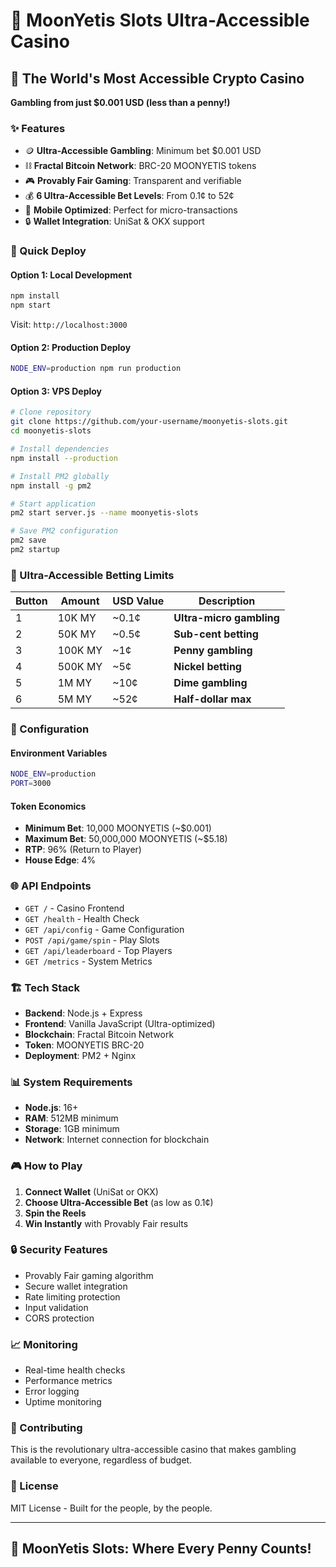 # 🎰 MoonYetis Slots Ultra-Accessible Casino

## 🌙 The World's Most Accessible Crypto Casino

**Gambling from just $0.001 USD (less than a penny!)**

### ✨ Features
- 🪙 **Ultra-Accessible Gambling**: Minimum bet $0.001 USD
- ⛓️ **Fractal Bitcoin Network**: BRC-20 MOONYETIS tokens
- 🎮 **Provably Fair Gaming**: Transparent and verifiable
- 💰 **6 Ultra-Accessible Bet Levels**: From 0.1¢ to 52¢
- 📱 **Mobile Optimized**: Perfect for micro-transactions
- 🔒 **Wallet Integration**: UniSat & OKX support

### 🚀 Quick Deploy

#### Option 1: Local Development
```bash
npm install
npm start
```
Visit: `http://localhost:3000`

#### Option 2: Production Deploy
```bash
NODE_ENV=production npm run production
```

#### Option 3: VPS Deploy
```bash
# Clone repository
git clone https://github.com/your-username/moonyetis-slots.git
cd moonyetis-slots

# Install dependencies
npm install --production

# Install PM2 globally
npm install -g pm2

# Start application
pm2 start server.js --name moonyetis-slots

# Save PM2 configuration
pm2 save
pm2 startup
```

### 🎯 Ultra-Accessible Betting Limits

| Button | Amount | USD Value | Description |
|--------|--------|-----------|-------------|
| 1 | 10K MY | ~0.1¢ | **Ultra-micro gambling** |
| 2 | 50K MY | ~0.5¢ | **Sub-cent betting** |
| 3 | 100K MY | ~1¢ | **Penny gambling** |
| 4 | 500K MY | ~5¢ | **Nickel betting** |
| 5 | 1M MY | ~10¢ | **Dime gambling** |
| 6 | 5M MY | ~52¢ | **Half-dollar max** |

### 🔧 Configuration

#### Environment Variables
```bash
NODE_ENV=production
PORT=3000
```

#### Token Economics
- **Minimum Bet**: 10,000 MOONYETIS (~$0.001)
- **Maximum Bet**: 50,000,000 MOONYETIS (~$5.18)
- **RTP**: 96% (Return to Player)
- **House Edge**: 4%

### 🌐 API Endpoints

- `GET /` - Casino Frontend
- `GET /health` - Health Check
- `GET /api/config` - Game Configuration
- `POST /api/game/spin` - Play Slots
- `GET /api/leaderboard` - Top Players
- `GET /metrics` - System Metrics

### 🏗️ Tech Stack
- **Backend**: Node.js + Express
- **Frontend**: Vanilla JavaScript (Ultra-optimized)
- **Blockchain**: Fractal Bitcoin Network
- **Token**: MOONYETIS BRC-20
- **Deployment**: PM2 + Nginx

### 📊 System Requirements
- **Node.js**: 16+ 
- **RAM**: 512MB minimum
- **Storage**: 1GB minimum
- **Network**: Internet connection for blockchain

### 🎮 How to Play
1. **Connect Wallet** (UniSat or OKX)
2. **Choose Ultra-Accessible Bet** (as low as 0.1¢)
3. **Spin the Reels** 
4. **Win Instantly** with Provably Fair results

### 🔒 Security Features
- Provably Fair gaming algorithm
- Secure wallet integration
- Rate limiting protection
- Input validation
- CORS protection

### 📈 Monitoring
- Real-time health checks
- Performance metrics
- Error logging
- Uptime monitoring

### 🤝 Contributing
This is the revolutionary ultra-accessible casino that makes gambling available to everyone, regardless of budget.

### 📄 License
MIT License - Built for the people, by the people.

---

## 🎰 MoonYetis Slots: Where Every Penny Counts!